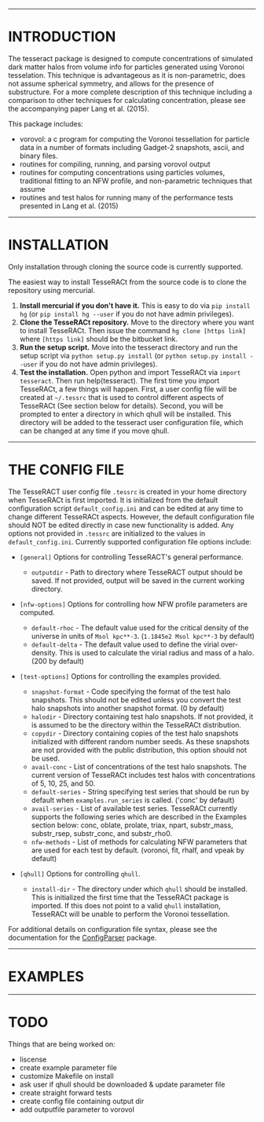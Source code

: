 --------------------------------------------------------------------------------

INTRODUCTION
============

The tesseract package is designed to compute concentrations of simulated dark
matter halos from volume info for particles generated using Voronoi tesselation.
This technique is advantageous as it is non-parametric, does not assume 
spherical symmetry, and allows for the presence of substructure. For a more
complete description of this technique including a comparison to other 
techniques for calculating concentration, please see the accompanying paper 
Lang et al. (2015).

This package includes:

* vorovol: a c program for computing the Voronoi tessellation for particle data in a number of formats including Gadget-2 snapshots, ascii, and binary files.
* routines for compiling, running, and parsing vorovol output
* routines for computing concentrations using particles volumes, traditional fitting to an NFW profile, and non-parametric techniques that assume 
* routines and test halos for running many of the performance tests presented in Lang et al. (2015)

--------------------------------------------------------------------------------

INSTALLATION
============

Only installation through cloning the source code is currently supported.

The easiest way to install TesseRACt from the source code is to clone the repository using mercurial. 

1. **Install mercurial if you don't have it.** This is easy to do via `pip install hg` (or `pip install hg --user` if you do not have admin privileges).
2. **Clone the TesseRACt repository.** Move to the directory where you want to install TesseRACt. Then issue the command `hg clone [https link]` where `[https link]` should be the bitbucket link. 
3. **Run the setup script.** Move into the tesseract directory and run the setup script via `python setup.py install` (or `python setup.py install --user` if you do not have admin privileges).
4. **Test the installation.** Open python and import TesseRACt via `import tesseract`. Then run help(tesseract). The first time you import TesseRACt, a few things will happen. First, a user config file will be created at `~/.tessrc` that is used to control different aspects of TesseRACt (See section below for details).  Second, you will be prompted to enter a directory in which qhull will be installed. This directory will be added to the tesseract user configuration file, which can be changed at any time if you move qhull.

--------------------------------------------------------------------------------

THE CONFIG FILE
===============

The TesseRACT user config file `.tessrc` is created in your home directory when TesseRACt is first imported. It is initialized from the default configuration script `default_config.ini` and can be edited at any time to change different TesseRACt aspects. However, the default configuration file should NOT be edited directly in case new functionality is added. Any options not provided in `.tessrc` are initialized to the values in `default_config.ini`. Currently supported configuration file options include:

* `[general]` Options for controlling TesseRACT's general performance.
    * `outputdir` - Path to directory where TesseRACT output should be saved. If not provided, output will be saved in the current working directory.

* `[nfw-options]` Options for controlling how NFW profile parameters are computed.
    * `default-rhoc` - The default value used for the critical density of the universe in units of `Msol kpc**-3`. (`1.1845e2 Msol kpc**-3` by default)
    * `default-delta` - The default value used to define the virial over-density. This is used to calculate the virial radius and mass of a halo. (200 by default)

* `[test-options]` Options for controlling the examples provided.
    * `snapshot-format` - Code specifying the format of the test halo snapshots. This should not be edited unless you convert the test halo snapshots into another snapshot format. (0 by default)
    * `halodir` - Directory containing test halo snapshots. If not provided, it is assumed to be the directory within the TesseRACt distribution.
    * `copydir` - Directory containing copies of the test halo snapshots initialized with different random number seeds. As these snapshots are not provided with the public distribution, this option should not be used.
    * `avail-conc` - List of concentrations of the test halo snapshots. The current version of TesseRACt includes test halos with concentrations of 5, 10, 25, and 50.
    * `default-series` - String specifying test series that should be run by default when `examples.run_series` is called. ('conc' by default)
    * `avail-series` - List of available test series. TesseRACt currently supports the following series which are described in the Examples section below: conc, oblate, prolate, triax, npart, substr_mass, substr_rsep, substr_conc, and substr_rho0.
    * `nfw-methods` - List of methods for calculating NFW parameters that are used for each test by default. (voronoi, fit, rhalf, and vpeak by default)


* `[qhull]` Options for controlling `qhull`.
    * `install-dir` - The directory under which `qhull` should be installed. This is initialized the first time that the TesseRACt package is imported. If this does not point to a valid `qhull` installation, TesseRACt will be unable to perform the Voronoi tessellation.


For additional details on configuration file syntax, please see the documentation for the [ConfigParser](https://docs.python.org/2/library/configparser.html) package.


--------------------------------------------------------------------------------

EXAMPLES
========

--------------------------------------------------------------------------------

TODO
====
Things that are being worked on:

* liscense
* create example parameter file
* customize Makefile on install
* ask user if qhull should be downloaded & update parameter file
* create straight forward tests
* create config file containing output dir
* add outputfile parameter to vorovol